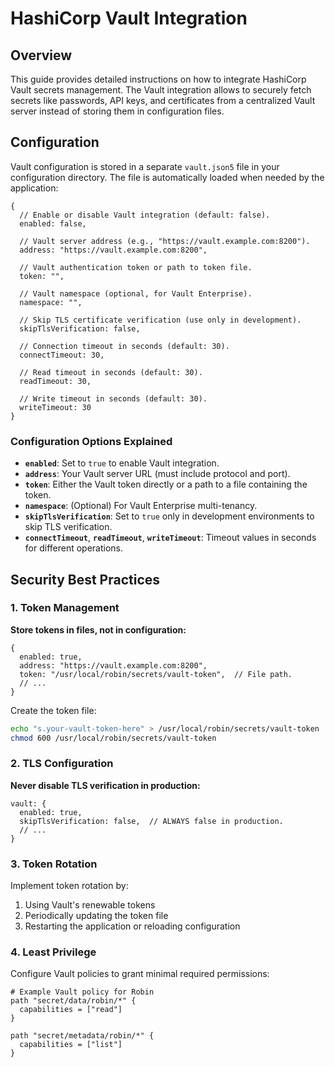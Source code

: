 HashiCorp Vault Integration
============================

Overview
--------

This guide provides detailed instructions on how to integrate HashiCorp Vault secrets management.
The Vault integration allows to securely fetch secrets like passwords, API keys, and certificates from a centralized Vault server
instead of storing them in configuration files.

Configuration
-------------

Vault configuration is stored in a separate `vault.json5` file in your configuration directory.
The file is automatically loaded when needed by the application:

```json5
{
  // Enable or disable Vault integration (default: false).
  enabled: false,

  // Vault server address (e.g., "https://vault.example.com:8200").
  address: "https://vault.example.com:8200",

  // Vault authentication token or path to token file.
  token: "",

  // Vault namespace (optional, for Vault Enterprise).
  namespace: "",

  // Skip TLS certificate verification (use only in development).
  skipTlsVerification: false,

  // Connection timeout in seconds (default: 30).
  connectTimeout: 30,

  // Read timeout in seconds (default: 30).
  readTimeout: 30,

  // Write timeout in seconds (default: 30).
  writeTimeout: 30
}
```

### Configuration Options Explained

- **`enabled`**: Set to `true` to enable Vault integration.
- **`address`**: Your Vault server URL (must include protocol and port).
- **`token`**: Either the Vault token directly or a path to a file containing the token.
- **`namespace`**: (Optional) For Vault Enterprise multi-tenancy.
- **`skipTlsVerification`**: Set to `true` only in development environments to skip TLS verification.
- **`connectTimeout`**, **`readTimeout`**, **`writeTimeout`**: Timeout values in seconds for different operations.

## Security Best Practices

### 1. Token Management

**Store tokens in files, not in configuration:**

```json5
{
  enabled: true,
  address: "https://vault.example.com:8200",
  token: "/usr/local/robin/secrets/vault-token",  // File path.
  // ...
}
```

Create the token file:
```bash
echo "s.your-vault-token-here" > /usr/local/robin/secrets/vault-token
chmod 600 /usr/local/robin/secrets/vault-token
```

### 2. TLS Configuration

**Never disable TLS verification in production:**

```json5
vault: {
  enabled: true,
  skipTlsVerification: false,  // ALWAYS false in production.
  // ...
}
```

### 3. Token Rotation

Implement token rotation by:
1. Using Vault's renewable tokens
2. Periodically updating the token file
3. Restarting the application or reloading configuration

### 4. Least Privilege

Configure Vault policies to grant minimal required permissions:

```hcl
# Example Vault policy for Robin
path "secret/data/robin/*" {
  capabilities = ["read"]
}

path "secret/metadata/robin/*" {
  capabilities = ["list"]
}
```

